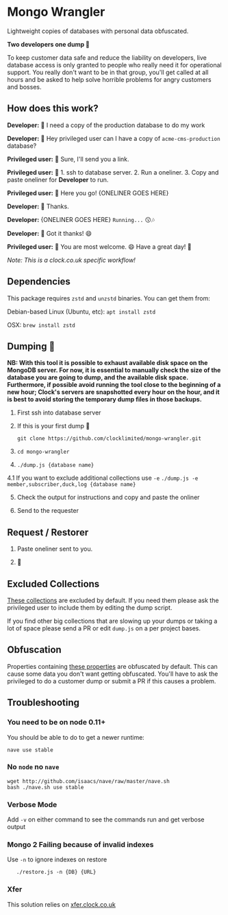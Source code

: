 # Mongo Wrangler

Lightweight copies of databases with personal data obfuscated.

**Two developers one dump 💩**

To keep customer data safe and reduce the liability on developers, live database access is only granted to people who really need it for operational support. You really don't want to be in that group, you'll get called at all hours and be asked to help solve horrible problems for angry customers and bosses.

## How does this work?

**Developer:** 🤔 I need a copy of the production database to do my work

**Developer:** 💬 Hey privileged user can I have a copy of `acme-cms-production` database?

**Privileged user:** 💬 Sure, I'll send you a link.

**Privileged user:** 🙂 1. ssh to database server. 2. Run a oneliner. 3. Copy and paste oneliner for **Developer** to run.

**Privileged user:** 💬 Here you go! {ONELINER GOES HERE}

**Developer:** 💬 Thanks.

**Developer:** {ONELINER GOES HERE} `Running...` 😗🎶

**Developer:** 💬 Got it thanks! 😄

**Privileged user:** 💬 You are most welcome. 😄 Have a great day! 🎈

*Note: This is a clock.co.uk specific workflow!*

## Dependencies

This package requires `zstd` and `unzstd` binaries. You can get them from:

Debian-based Linux (Ubuntu, etc):
`apt install zstd`

OSX:
`brew install zstd`

## Dumping 💩

**NB: With this tool it is possible to exhaust available disk space on the MongoDB server. For now, it is essential to manually check the size of the database you are going to dump, and the available disk space. Furthermore, if possible avoid running the tool close to the beginning of a new hour; Clock's servers are snapshotted every hour on the hour, and it is best to avoid storing the temporary dump files in those backups.**

1. First ssh into database server

2. If this is your first dump 💩

    `git clone https://github.com/clocklimited/mongo-wrangler.git`

3. `cd mongo-wrangler`

4. `./dump.js {database name}`

4.1 If you want to exclude additional collections use `-e` `./dump.js -e member,subscriber,duck,log {database name}`

5. Check the output for instructions and copy and paste the onliner

6. Send to the requester

## Request / Restorer

1. Paste oneliner sent to you.

2. 🎉

## Excluded Collections

[These collections](dump.js#L21-L27) are excluded by default. If you need them please ask the privileged user to include them by editing the dump script.

If you find other big collections that are slowing up your dumps or taking a lot of space please send a PR or edit `dump.js` on a per project bases.

## Obfuscation

Properties containing [these properties](obfuscate.js#L1) are obfuscated by default. This can cause some data you don't want getting obfuscated. You'll have to ask the privileged to do a customer dump or submit a PR if this causes a problem.

## Troubleshooting

### You need to be on node 0.11+

You should be able to do to get a newer runtime:

`nave use stable`

### No `node` no `nave`

```
wget http://github.com/isaacs/nave/raw/master/nave.sh
bash ./nave.sh use stable
```

### Verbose Mode

Add `-v` on either command to see the commands run and get verbose output

### Mongo 2 Failing because of invalid indexes

Use `-n` to ignore indexes on restore

`	./restore.js -n {DB} {URL}`

### Xfer

This solution relies on [xfer.clock.co.uk](https://xfer.clock.co.uk)
